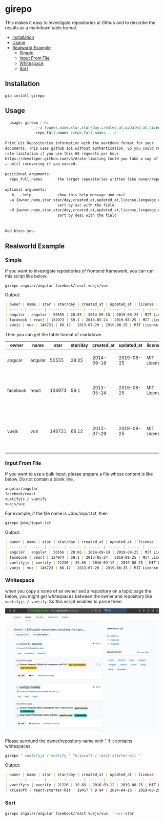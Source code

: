 # girepo
<a id="markdown-girepo" name="girepo"></a>

This makes it easy to investigate repositories at Github and to describe the results as a markdown table format. 

<!-- TOC -->

- [Installation](#installation)
- [Usage](#usage)
- [Realworld Example](#realworld-example)
    - [Simple](#simple)
    - [Input From File](#input-from-file)
    - [Whitespace](#whitespace)
    - [Sort](#sort)

<!-- /TOC -->

## Installation

```
pip install girepo
```

## Usage
<a id="markdown-usage" name="usage"></a>

```markdown
  usage: girepo [-h]
              [-a {owner,name,star,star/day,created_at,updated_at,license,language,description,url} | -d {owner,name,star,star/day,created_at,updated_at,license,language,description,url}]
              repo_full_names [repo_full_names ...]

Print Git Repositories information with the markdown format for your
documents. This uses github api without authentication. So you could reach the
rate-limitation if you use this 60 requests per hour.
https://developer.github.com/v3/#rate-limiting Could you take a cup of coffee
☕ until recovering if you exceed.

positional arguments:
  repo_full_names       the target repositories written like owner/repository

optional arguments:
  -h, --help            show this help message and exit
  -a {owner,name,star,star/day,created_at,updated_at,license,language,description,url}, --asc {owner,name,star,star/day,created_at,updated_at,license,language,description,url}
                        sort by asc with the field
  -d {owner,name,star,star/day,created_at,updated_at,license,language,description,url}, --desc {owner,name,star,star/day,created_at,updated_at,license,language,description,url}
                        sort by desc with the field


God bless you.

```
## Realworld Example
<a id="markdown-realworld-example" name="realworld-example"></a>

### Simple
<a id="markdown-simple-case" name="simple-case"></a>

If you want to investigate repositories of frontend framework, you can run this script like below.

```sh
girepo angular/angular facebook/react vuejs/vue 
```

Output:
```markdown
| owner | name | star | star/day | created_at | updated_at | license | language | description | url |
| ------ | ------ | ------ | ------ | ------ | ------ | ------ | ------ | ------ | ------ |
| angular | angular | 50555 | 28.05 | 2014-09-18 | 2019-08-25 | MIT License | TypeScript | One framework. Mobile & desktop. | https://github.com/angular/angular |
| facebook | react | 134973 | 59.1 | 2013-05-24 | 2019-08-25 | MIT License | JavaScript | A declarative, efficient, and flexible JavaScript library for building user interfaces. | https://github.com/facebook/react |
| vuejs | vue | 146721 | 66.12 | 2013-07-29 | 2019-08-25 | MIT License | JavaScript | 🖖 Vue.js is a progressive, incrementally-adoptable JavaScript framework for building UI on the web. | https://github.com/vuejs/vue |
```

Then you can get the table format of markdown.

| owner | name | star | star/day | created_at | updated_at | license | language | description | url |
| ------ | ------ | ------ | ------ | ------ | ------ | ------ | ------ | ------ | ------ |
| angular | angular | 50555 | 28.05 | 2014-09-18 | 2019-08-25 | MIT License | TypeScript | One framework. Mobile & desktop. | https://github.com/angular/angular |
| facebook | react | 134973 | 59.1 | 2013-05-24 | 2019-08-25 | MIT License | JavaScript | A declarative, efficient, and flexible JavaScript library for building user interfaces. | https://github.com/facebook/react |
| vuejs | vue | 146721 | 66.12 | 2013-07-29 | 2019-08-25 | MIT License | JavaScript | 🖖 Vue.js is a progressive, incrementally-adoptable JavaScript framework for building UI on the web. | https://github.com/vuejs/vue |

### Input From File
<a id="markdown-input-from-file-case" name="input-from-file-case"></a>

If you want to use a bulk input, please prepare a file whose content is like below. Do not contain a blank line.

```markdown
angular/angular
facebook/react
vuetifyjs / vuetify
vuejs/vue
```

For example, if the file name is ./doc/input.txt, then

```sh
girepo @doc/input.txt 
```

Output:
```markdown
| owner | name | star | star/day | created_at | updated_at | license | language | description | url |
| ------ | ------ | ------ | ------ | ------ | ------ | ------ | ------ | ------ | ------ |
| angular | angular | 50556 | 28.06 | 2014-09-18 | 2019-08-25 | MIT License | TypeScript | One framework. Mobile & desktop. | https://github.com/angular/angular |
| facebook | react | 134974 | 59.1 | 2013-05-24 | 2019-08-25 | MIT License | JavaScript | A declarative, efficient, and flexible JavaScript library for building user interfaces. | https://github.com/facebook/react |
| vuetifyjs | vuetify | 21220 | 19.68 | 2016-09-12 | 2019-08-25 | MIT License | TypeScript | 🐉 Material Component Framework for Vue.js 2 | https://github.com/vuetifyjs/vuetify |
| vuejs | vue | 146723 | 66.12 | 2013-07-29 | 2019-08-25 | MIT License | JavaScript | 🖖 Vue.js is a progressive, incrementally-adoptable JavaScript framework for building UI on the web. | https://github.com/vuejs/vue |
```


### Whitespace
<a id="markdown-whitespace-case" name="whitespace-case"></a>
when you copy a name of an owner and a repository on a topic page the below, you might get whitespaces between the owner and repository like ` vuetifyjs / vuetify `. So this script enables to parse them. 

![topic_page](docs/screenshot.png)

Please surround the owner/repository name with " if it contains whitespaces. 

```sh
girepo " vuetifyjs / vuetify " "kriasoft / react-starter-kit "
```

Output:

```markdown
| owner | name | star | star/day | created_at | updated_at | license | language | description | url |
| ------ | ------ | ------ | ------ | ------ | ------ | ------ | ------ | ------ | ------ |
| vuetifyjs | vuetify | 21220 | 19.68 | 2016-09-12 | 2019-08-25 | MIT License | TypeScript | 🐉 Material Component Framework for Vue.js 2 | https://github.com/vuetifyjs/vuetify |
| kriasoft | react-starter-kit | 19457 | 9.94 | 2014-04-16 | 2019-08-25 | MIT License | JavaScript | React Starter Kit — isomorphic web app boilerplate (Node.js, Express, GraphQL, React.js, Babel, PostCSS, Webpack, Browsersync) | https://github.com/kriasoft/react-starter-kit |
```

### Sort
<a id="markdown-sort-case" name="sort-case"></a>
```sh
girepo angular/angular facebook/react vuejs/vue  --asc star
```


